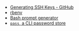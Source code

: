 - [Generating SSH Keys - GitHub](https://help.github.com/articles/generating-ssh-keys/)
- [rbenv](https://github.com/sstephenson/rbenv)
- [Bash prompt generator](http://bashrcgenerator.com/)
- [`pass`, a CLI password store](http://www.passwordstore.org/)

